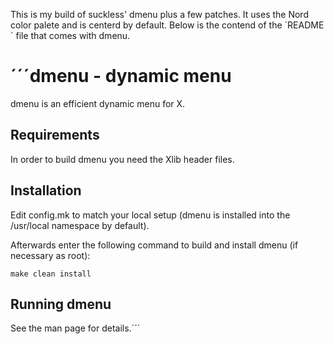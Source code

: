 This is my build of suckless' dmenu plus a few patches.
It uses the Nord color palete and is centerd by default.
Below is the contend of the ´README´ file that comes with dmenu.


´´´dmenu - dynamic menu
====================
dmenu is an efficient dynamic menu for X.


Requirements
------------
In order to build dmenu you need the Xlib header files.


Installation
------------
Edit config.mk to match your local setup (dmenu is installed into
the /usr/local namespace by default).

Afterwards enter the following command to build and install dmenu
(if necessary as root):

    make clean install


Running dmenu
-------------
See the man page for details.´´´
